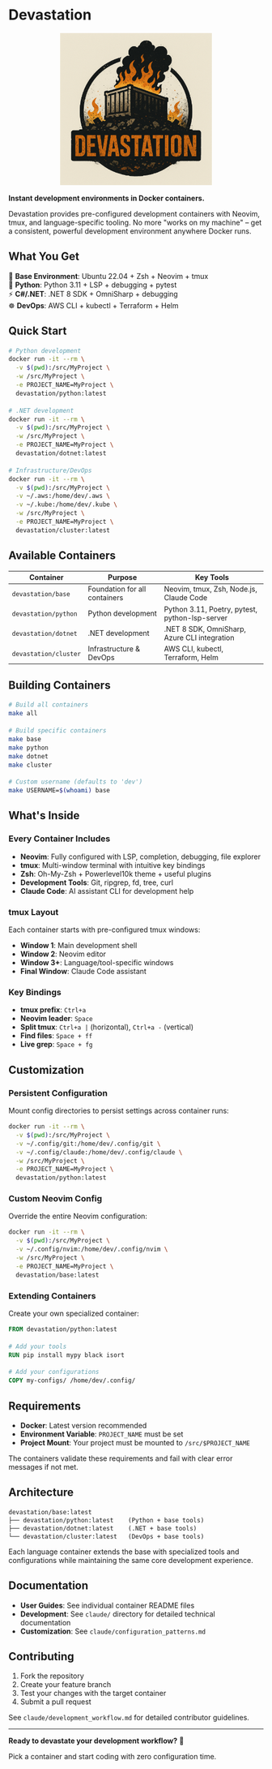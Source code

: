 # Devastation

<p align="center">
  <img src="assets/devastation_logo.png" alt="Devastation Logo" width="300">
</p>

**Instant development environments in Docker containers.**

Devastation provides pre-configured development containers with Neovim, tmux, and language-specific tooling. No more "works on my machine" – get a consistent, powerful development environment anywhere Docker runs.

## What You Get

🚀 **Base Environment**: Ubuntu 22.04 + Zsh + Neovim + tmux  
🐍 **Python**: Python 3.11 + LSP + debugging + pytest  
⚡ **C#/.NET**: .NET 8 SDK + OmniSharp + debugging  
☸️  **DevOps**: AWS CLI + kubectl + Terraform + Helm  

## Quick Start

```bash
# Python development
docker run -it --rm \
  -v $(pwd):/src/MyProject \
  -w /src/MyProject \
  -e PROJECT_NAME=MyProject \
  devastation/python:latest

# .NET development  
docker run -it --rm \
  -v $(pwd):/src/MyProject \
  -w /src/MyProject \
  -e PROJECT_NAME=MyProject \
  devastation/dotnet:latest

# Infrastructure/DevOps
docker run -it --rm \
  -v $(pwd):/src/MyProject \
  -v ~/.aws:/home/dev/.aws \
  -v ~/.kube:/home/dev/.kube \
  -w /src/MyProject \
  -e PROJECT_NAME=MyProject \
  devastation/cluster:latest
```

## Available Containers

| Container | Purpose | Key Tools |
|-----------|---------|-----------|
| `devastation/base` | Foundation for all containers | Neovim, tmux, Zsh, Node.js, Claude Code |
| `devastation/python` | Python development | Python 3.11, Poetry, pytest, python-lsp-server |
| `devastation/dotnet` | .NET development | .NET 8 SDK, OmniSharp, Azure CLI integration |
| `devastation/cluster` | Infrastructure & DevOps | AWS CLI, kubectl, Terraform, Helm |

## Building Containers

```bash
# Build all containers
make all

# Build specific containers
make base
make python
make dotnet  
make cluster

# Custom username (defaults to 'dev')
make USERNAME=$(whoami) base
```

## What's Inside

### Every Container Includes
- **Neovim**: Fully configured with LSP, completion, debugging, file explorer
- **tmux**: Multi-window terminal with intuitive key bindings
- **Zsh**: Oh-My-Zsh + Powerlevel10k theme + useful plugins
- **Development Tools**: Git, ripgrep, fd, tree, curl
- **Claude Code**: AI assistant CLI for development help

### tmux Layout
Each container starts with pre-configured tmux windows:
- **Window 1**: Main development shell  
- **Window 2**: Neovim editor
- **Window 3+**: Language/tool-specific windows
- **Final Window**: Claude Code assistant

### Key Bindings
- **tmux prefix**: `Ctrl+a`
- **Neovim leader**: `Space`
- **Split tmux**: `Ctrl+a |` (horizontal), `Ctrl+a -` (vertical)
- **Find files**: `Space + ff`
- **Live grep**: `Space + fg`

## Customization

### Persistent Configuration
Mount config directories to persist settings across container runs:

```bash
docker run -it --rm \
  -v $(pwd):/src/MyProject \
  -v ~/.config/git:/home/dev/.config/git \
  -v ~/.config/claude:/home/dev/.config/claude \
  -w /src/MyProject \
  -e PROJECT_NAME=MyProject \
  devastation/python:latest
```

### Custom Neovim Config
Override the entire Neovim configuration:

```bash
docker run -it --rm \
  -v $(pwd):/src/MyProject \
  -v ~/.config/nvim:/home/dev/.config/nvim \
  -w /src/MyProject \
  -e PROJECT_NAME=MyProject \
  devastation/base:latest
```

### Extending Containers
Create your own specialized container:

```dockerfile
FROM devastation/python:latest

# Add your tools
RUN pip install mypy black isort

# Add your configurations
COPY my-configs/ /home/dev/.config/
```

## Requirements

- **Docker**: Latest version recommended
- **Environment Variable**: `PROJECT_NAME` must be set
- **Project Mount**: Your project must be mounted to `/src/$PROJECT_NAME`

The containers validate these requirements and fail with clear error messages if not met.

## Architecture

```
devastation/base:latest
├── devastation/python:latest    (Python + base tools)
├── devastation/dotnet:latest    (.NET + base tools)  
└── devastation/cluster:latest   (DevOps + base tools)
```

Each language container extends the base with specialized tools and configurations while maintaining the same core development experience.

## Documentation

- **User Guides**: See individual container README files
- **Development**: See `claude/` directory for detailed technical documentation
- **Customization**: See `claude/configuration_patterns.md`

## Contributing

1. Fork the repository
2. Create your feature branch
3. Test your changes with the target container
4. Submit a pull request

See `claude/development_workflow.md` for detailed contributor guidelines.

---

**Ready to devastate your development workflow?** 🚀

Pick a container and start coding with zero configuration time.